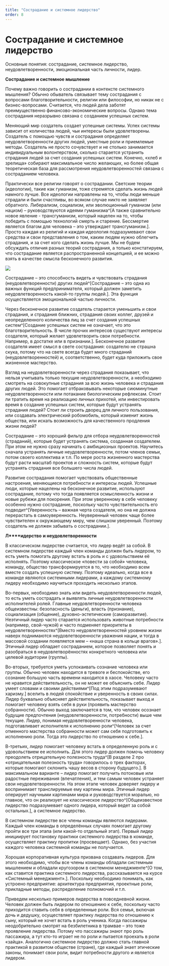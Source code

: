 ```yaml
---
title: "Сострадание и системное лидерство"
order: 8
---
```


# Сострадание и системное лидерство

Основные понятия: сострадание, системное лидерство, неудовлетворенности, эмоциональная часть личности, лидер.

**Сострадание и системное мышление**

Почему важно говорить о сострадании в контексте системного мышления? Обычно обыватель связывает тему сострадания с вопросами благотворительности, религии или философии, но никак не с бизнес-вопросами. Считается, что людей дела заботят преимущественно финансово-экономические вопросы. Однако тема сострадания неразрывно связана с созданием успешных систем.

Меняющий мир создатель создает успешные системы. Успех системы зависит от количества людей, чьи интересы были удовлетворены. Создатель с помощью чувств и сострадания определяет неудовлетворенности других людей, уместные роли и приемлемые методы. Создатель не просто сочувствует и не столько занимается индивидуальным волонтерством, сколько старается устранить страдания людей за счет создания успешных систем. Конечно, «хлеб и зрелища» собирают максимальное число желающих, но более общая теоретическая база для рассмотрения неудовлетворенностей связана с состраданием человека.

Практически все религии говорят о сострадании. Светские теории (идеологии), такие как гуманизм, тоже стремятся сделать жизнь людей намного лучше. Все идеологии направлены на то, чтобы люди меньше страдали и были счастливы, во всяком случае никто не заявляет обратного. Либерализм, социализм, или эволюционный гуманизм (или нацизм) – руководствуются идеями гуманизма^[А также сравнительно новое явление - трансгуманизм, который нацелен на то, чтобы победить с помощью технологий смерть и старение. Бессмертие является благом для человека – это утверждает трансгуманизм.]. Просто каждая из религий и каждая идеология подразумевают свои средства и свои представления о том, каким людям нужно облегчить страдания, и за счет кого сделать жизнь лучше. Мы не будем обсуждать отличия разных теорий сострадания, а только констатируем, что сострадание является распространенной концепцией, и ее можно взять в качестве смысла бесконечного развития.

![](/ru/systems-self-development/54.png)

Сострадание – это способность видеть и чувствовать страдания (неудовлетворенности) других людей^[Сострадание – это одна из важных функций предпринимателя, который должен заметить неудовлетворенность какой-то группы людей.]. Эта функция осуществляется эмоциональной частью личности.

Через бесконечное развитие создатель старается уменьшить и свои страдания, и страдания ближних, страдания своих коллег, друзей и неопределенного количества лиц за счет создания успешных систем^[Создание успешных систем не означает, что это благотворительность. В числе прочих интересов существуют интересы создателя, который желает удовлетворить свои потребности. Например, в достатке или в признании.]. Бесконечное развитие создателя имеет смысл в свете сострадания: создателю не страшна скука, потому что на свете всегда будет много страданий (неудовлетворенностей) и, соответственно, будет куда приложить свое жизненное мастерство.

Взгляд на неудовлетворенности через страдания показывает, что нельзя учитывать только текущие неудовлетворенности, а необходимо смотреть на совокупные страдания за всю жизнь человека и страдания других людей. Это помогает отбраковывать некоторые сиюминутные неудовлетворенности или потакание биологическим рефлексам. Стоит ли тратить время на реализацию личных прихотей, или инвестировать время в создание успешных систем, которые будут устранять страдания людей? Стоит ли строить дворец для личного пользования, или создавать электрический робомобиль, который изменит жизнь общества, или искать возможность для качественного продления жизни людей?

Сострадание – это хороший фильтр для отбора неудовлетворенностей (страданий), которые будет устранять система, созданная создателем. При этом не нужно сразу начинать с амбициозных проектов. Научитесь сначала устранять личные неудовлетворенности, потом членов семьи, потом своего коллектива и т.п. По мере роста жизненного мастерства будут расти масштаб проектов и сложность систем, которые будут устранять страдания все большего числа людей.

Развитие сострадания помогает чувствовать общественные настроения, меняющиеся потребности и интересы людей. Успешные люди, которые нацелены на бесконечное развитие, используют сострадание, потому что тогда появляется осмысленность жизни и новые рубежи для покорения. При этом уверенному в себе человеку особенно нужно сострадание, поскольку часто чувствительность его подводит^[Уверенность – важная черта создателя, но она не должна перерастать в самоуверенность. Неуверенный человек чаще более чувствителен к окружающему миру, чем слишком уверенный. Поэтому создатель не должен забывать о сострадании.].

**Л****идерство** **и неудовлетворенности**

В классическом лидерстве считается, что лидер ведёт за собой. В системном лидерстве каждый член команды должен быть лидером, то есть уметь помогать другому встать в роль и с удовольствием её исполнять. Поэтому классическое «повести за собой» человека, команду, общество трансформируется в то, что необходимо всем вместе создать успешную систему. Поэтому идеально, когда все в команде являются системными лидерами, а каждому системному лидеру необходимо научиться проходить несколько этапов.

Во-первых, необходимо знать или видеть неудовлетворенности людей, то есть уметь сострадать и выявлять личные неудовлетворенности исполнителей ролей. Главные неудовлетворенности человека общеизвестны: безопасность (деньги), власть (признание), социализация (общение), духовно-эстетические (саморазвитие). Неэтичный лидер часто старается использовать животные потребности (например, свой-чужой) и часто подменяет приоритеты в неудовлетворенностях^[Вместо неудовлетворенностей уровнем жизни наверх поднимаются неудовлетворенности уважения нации, и тогда в массовой создании появляется мем – «наша страна в кольце врагов».]. Этичный лидер обладает состраданием, которое позволяет понять и разобраться в неудовлетворённостях конкретного человека или целевой аудитории (группы).

Во-вторых, требуется уметь успокаивать сознание человека или группы. Обычно человек находится в тревоге и беспокойстве, его сознание большую часть времени находится в хаосе. Человеку часто не нравится действительность, он не может ее объяснить себе. Лидер умеет словами и своими действиями^[Под этим подразумевают харизму.] вселить в людей спокойствие и уверенность в своих силах. Лидер буквально объясняет действительность, показывает выход и помогает человеку взять себя в руки (проявить мастерство собранности). Обычно выход заключается в том, что человек осознает будущие предпочтения (неудовлетворенности, потребности) выше чем текущие. Лидер, понимая неудовлетворенности человека, подготавливает исполнителя к исполнению роли^[Человек за счет отменного мастерства собранности может сам себя подготовить к исполнению роли. Тогда это лидерство по отношению к себе.].

В-третьих, лидер помогает человеку встать в определенную роль и с удовольствием ее исполнить. Для этого лидер должен помочь человеку преодолеть отрицательную полезность труда^[В разделе 2 про «отрицательная полезность труда» говорилось о трех факторах, которые помогают склонить чашу весов в сторону будущего.]. В максимальном варианте – лидер помогает получить потоковые или радостные переживания (впечатления), и тем самым человек устраняет свои неудовлетворенности. На этом этапе человек доверяет лидеру и воспринимает транслируемые ему картины мира. Этичный лидер оперирует научными картинами мира и руководствуется моралью, но главное, что он реализует не классическое лидерство^[Общеизвестное лидерство подразумевает одного лидера, который ведет за собой остальных.], а системное лидерство.

В системном лидерстве все члены команды являются лидерами. Каждый член команды в определённых случаях помогает другому пройти все три этапа (или какой-то отдельный этап). Первый лидер инициирует постановку практики системного лидерства в команде, осуществляет практику пропитки (просвещает). Однако, без участия каждого человека системной команды не получается.

Хорошая корпоративная культура призвана создавать лидеров. Для этого необходимо, чтобы все члены команды обладали системным мышлением и обладали кругозором в системном менеджменте^[О том, как ставится практика системного лидерства, рассказывается на курсе «Системный менеджмент».]. Поскольку необходимо понимать, как устроено предприятие: архитектура предприятия, проектные роли, прикладные методы, распределение полномочий и т.п.

Приведем несколько примеров лидерства в повседневной жизни. Человек должен быть лидером по отношению к себе, поскольку часто приходится ставить себя в определенные роли. Вся семья, включая дочь и дедушку, осуществляет практику лидерства по отношению к сыну, который не хочет встать в роль ученика. Когда пассажиры неодобрительно смотрят на безбилетника в трамвае – это тоже проявление лидерства. Потому что пассажиры знают про роль пассажира, а тут кто-то играет не по роли и пытается проехать в роли «зайца». Аналогично системное лидерство должно стать главной практикой в развитом обществе (стране), где каждый знает этические законы, понимает свои роли, видит потребности другого и является лидером.